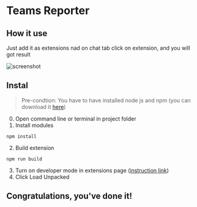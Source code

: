 # Teams Reporter
## How it use
Just add it as extensions nad on chat tab click on extension, and you will got result

![screenshot](https://i.imgur.com/BlqgMY0.png)

## Instal
> Pre-condtion: You have to have installed node js and npm (you can download it [here](https://nodejs.org/uk/download/)) 
0. Open command line or terminal in project folder
1. Install modules
```
npm install
```
2. Build extension
```
npm run build
```
3. Turn on developer mode in extensions page ([instruction link](https://www.youtube.com/watch?v=vGxpOBnLzp8))
4. Click Load Unpacked

## Congratulations, you've done it!